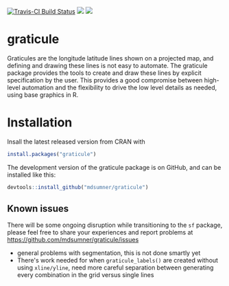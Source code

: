 
<!-- README.md is generated from README.Rmd. Please edit that file -->
[![Travis-CI Build Status](https://travis-ci.org/mdsumner/graticule.svg?branch=master)](https://travis-ci.org/mdsumner/graticule) [![](http://www.r-pkg.org/badges/version/graticule)](http://www.r-pkg.org/pkg/graticule) [![](http://cranlogs.r-pkg.org/badges/graticule)](http://www.r-pkg.org/pkg/graticule)

graticule
=========

Graticules are the longitude latitude lines shown on a projected map, and defining and drawing these lines is not easy to automate. The graticule package provides the tools to create and draw these lines by explicit specification by the user. This provides a good compromise between high-level automation and the flexibility to drive the low level details as needed, using base graphics in R.

Installation
============

Insall the latest released version from CRAN with

``` r
install.packages("graticule")
```

The development version of the graticule package is on GitHub, and can be installed like this:

``` r
devtools::install_github("mdsumner/graticule")
```

Known issues
------------

There will be some ongoing disruption while transitioning to the `sf` package, please feel free to share your experiences and report problems at <https://github.com/mdsumner/graticule/issues>

-   general problems with segmentation, this is not done smartly yet
-   There's work needed for when `graticule_labels()` are created without using `xline/yline`, need more careful separation between generating every combination in the grid versus single lines

